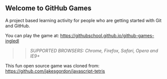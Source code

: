 ## Welcome to GitHub Games

A project based learning activity for people who are getting started with Git and GitHub.

You can play the game at: https://githubschool.github.io/github-games-ingledl

>> _*SUPPORTED BROWSERS*: Chrome, Firefox, Safari, Opera and IE9+_

This fun open source game was cloned from: https://github.com/jakesgordon/javascript-tetris
